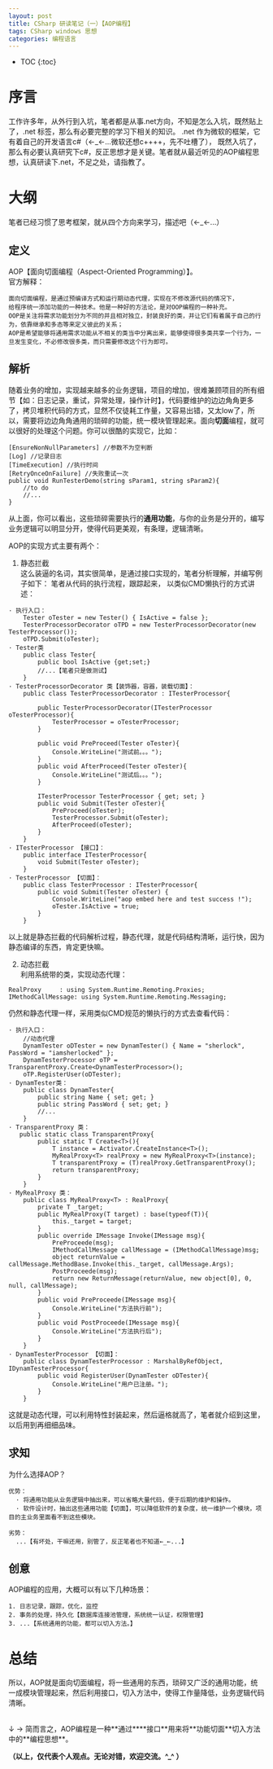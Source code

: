 ```yaml
---
layout: post
title: CSharp 研读笔记（一）【AOP编程】
tags: CSharp windows 思想
categories: 编程语言
---
```


* TOC
{:toc}

# 序言
工作许多年，从外行到入坑，笔者都是从事.net方向，不知是怎么入坑，既然贴上了，.net 标签，那么有必要完整的学习下相关的知识。 .net 作为微软的框架，它有着自己的开发语言c#（←_←...微软还想c++++，先不吐槽了）， 既然入坑了，那么有必要认真研究下c#，反正思想才是关键。笔者就从最近听见的AOP编程思想，认真研读下.net，不足之处，请指教了。

# 大纲
笔者已经习惯了思考框架，就从四个方向来学习，描述吧（←_←...）

## 定义
AOP【面向切面编程（Aspect-Oriented Programming）】。<br />
官方解释：
~~~
面向切面编程，是通过预编译方式和运行期动态代理，实现在不修改源代码的情况下，
给程序统一添加功能的一种技术。他是一种好的方法论，是对OOP编程的一种补充。
OOP是关注将需求功能划分为不同的并且相对独立，封装良好的类，并让它们有着属于自己的行为，依靠继承和多态等来定义彼此的关系；
AOP是希望能够将通用需求功能从不相关的类当中分离出来，能够使得很多类共享一个行为，一旦发生变化，不必修改很多类，而只需要修改这个行为即可。
~~~

## 解析
随着业务的增加，实现越来越多的业务逻辑，项目的增加，很难兼顾项目的所有细节【如：日志记录，重试，异常处理，操作计时】，代码要维护的边边角角更多了，拷贝堆积代码的方式，显然不仅徒耗工作量，又容易出错，又太low了，所以，需要将边边角角通用的琐碎的功能，统一模块管理起来。面向**切面**编程，就可以很好的处理这个问题。你可以很酷的实现它，比如：
~~~
[EnsureNonNullParameters] //参数不为空判断
[Log] //记录日志
[TimeExecution] //执行时间
[RetryOnceOnFailure] //失败重试一次
public void RunTesterDemo(string sParam1, string sParam2){
	//to do
	//...
}
~~~
从上面，你可以看出，这些琐碎需要执行的**通用功能**，与你的业务是分开的，编写业务逻辑可以明显分开，使得代码更美观，有条理，逻辑清晰。<br/>

AOP的实现方式主要有两个：<br />
1. 静态拦截<br />
这么装逼的名词，其实很简单，是通过接口实现的，笔者分析理解，并编写例子如下：
笔者从代码的执行流程，跟踪起来， 以类似CMD懒执行的方式讲述：<br />
~~~
· 执行入口：
    Tester oTester = new Tester() { IsActive = false };
    TesterProcessorDecorator oTPD = new TesterProcessorDecorator(new TesterProcessor());
    oTPD.Submit(oTester);
· Tester类
	public class Tester{
        public bool IsActive {get;set;}
        //...【笔者只是做测试】
    }
· TesterProcessorDecorator 类【装饰器，容器，装载切面】：
	public class TesterProcessorDecorator : ITesterProcessor{

        public TesterProcessorDecorator(ITesterProcessor oTesterProcessor){
            TesterProcessor = oTesterProcessor;
        }

        public void PreProceed(Tester oTester){
            Console.WriteLine("测试前。。。");
        }
        public void AfterProceed(Tester oTester){
            Console.WriteLine("测试后。。。");
        }

        ITesterProcessor TesterProcessor { get; set; }
        public void Submit(Tester oTester){
            PreProceed(oTester);
            TesterProcessor.Submit(oTester);
            AfterProceed(oTester);
        }
    }
· ITesterProcessor 【接口】：
	public interface ITesterProcessor{
        void Submit(Tester oTester);
    }
· TesterProcessor 【切面】：
	public class TesterProcessor : ITesterProcessor{
        public void Submit(Tester oTester) {
            Console.WriteLine("aop embed here and test success !");
            oTester.IsActive = true;
        }
    }
~~~
以上就是静态拦截的代码解析过程，静态代理，就是代码结构清晰，运行快，因为静态编译的东西，肯定更快嘛。<br />

2. 动态拦截 <br />
利用系统带的类，实现动态代理：
~~~
RealProxy 	  : using System.Runtime.Remoting.Proxies;
IMethodCallMessage: using System.Runtime.Remoting.Messaging;
~~~
仍然和静态代理一样，采用类似CMD规范的懒执行的方式去查看代码：<br />
~~~
· 执行入口：
	//动态代理
	DynamTester oDTester = new DynamTester() { Name = "sherlock", PassWord = "iamsherlocked" };
	DynamTesterProcessor oTP = TransparentProxy.Create<DynamTesterProcessor>();
	oTP.RegisterUser(oDTester);
· DynamTester类：
	public class DynamTester{
        public string Name { set; get; }
        public string PassWord { set; get; }
    	//...
    }
· TransparentProxy 类：
   public static class TransparentProxy{
        public static T Create<T>(){
            T instance = Activator.CreateInstance<T>();
            MyRealProxy<T> realProxy = new MyRealProxy<T>(instance);
            T transparentProxy = (T)realProxy.GetTransparentProxy();
            return transparentProxy;
        }
    }
· MyRealProxy 类：
    public class MyRealProxy<T> : RealProxy{
        private T _target;
        public MyRealProxy(T target) : base(typeof(T)){
            this._target = target;
        }
        public override IMessage Invoke(IMessage msg){
            PreProceede(msg);
            IMethodCallMessage callMessage = (IMethodCallMessage)msg;
            object returnValue = callMessage.MethodBase.Invoke(this._target, callMessage.Args);
            PostProceede(msg);
            return new ReturnMessage(returnValue, new object[0], 0, null, callMessage);
        }
        public void PreProceede(IMessage msg){
            Console.WriteLine("方法执行前");
        }
        public void PostProceede(IMessage msg){
            Console.WriteLine("方法执行后");
        }
    }
· DynamTesterProcessor 【切面】：
	public class DynamTesterProcessor : MarshalByRefObject, IDynamTesterProcessor{
        public void RegisterUser(DynamTester oDTester){
            Console.WriteLine("用户已注册。");
        }
    }
~~~
这就是动态代理，可以利用特性封装起来，然后逼格就高了，笔者就介绍到这里，以后用到再细细品味。


## 求知
为什么选择AOP？<br />
~~~
优势：
  · 将通用功能从业务逻辑中抽出来，可以省略大量代码，便于后期的维护和操作。
  · 软件设计时，抽出这些通用功能【切面】，可以降低软件的复杂度，统一维护一个模块，项目的主业务里面看不到这些模块。

劣势：
  ...【有坏处，干嘛还用，别管了，反正笔者也不知道←_←...】
~~~


## 创意
AOP编程的应用，大概可以有以下几种场景：
~~~
1. 日志记录，跟踪，优化，监控
2. 事务的处理，持久化【数据库连接池管理，系统统一认证，权限管理】
3. ...【系统通用的功能，都可以切入方法。】
~~~


# 总结
所以，AOP就是面向切面编程，将一些通用的东西，琐碎又广泛的通用功能，统一成模块管理起来，然后利用接口，切入方法中，使得工作量降低，业务逻辑代码清晰。

<br />
↓
→ 简而言之，AOP编程是一种**通过****接口**用来将**功能切面**切入方法中的**编程思想**。


**（以上，仅代表个人观点。无论对错，欢迎交流。^_^ ）**
